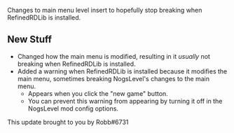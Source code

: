Changes to main menu level insert to hopefully stop breaking when RefinedRDLib is installed.




## New Stuff

- Changed how the main menu is modified, resulting in it *usually* not breaking when RefinedRDLib is installed.
- Added a warning when RefinedRDLib is installed because it modifies the main menu, sometimes breaking NogsLevel's changes to the main menu.
  - Appears when you click the "new game" button.
  - You can prevent this warning from appearing by turning
    it off in the NogsLevel mod config options.

This update brought to you by Robb#6731
